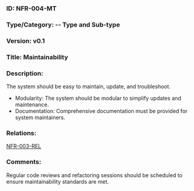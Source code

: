 ### ID: NFR-004-MT
 
### Type/Category: -- Type and Sub-type

### Version: v0.1
 
### Title: Maintainability
  
### Description: 
The system should be easy to maintain, update, and troubleshoot.

* Modularity: The system should be modular to simplify updates and maintenance.
* Documentation: Comprehensive documentation must be provided for system maintainers.


### Relations: 
[NFR-003-REL](https://github.com/carmensat/RECIPE-ROULETTE/blob/main/REQUIREMENTS/NFR-003-REL.md)

### Comments: 
Regular code reviews and refactoring sessions should be scheduled to ensure maintainability standards are met.
